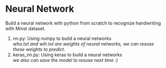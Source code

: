 # Neural Network
Build a neural network with python from scratch to recognize handwriting with Mnist dataset.

1. nn.py: Using numpy to build a neural networks
   <br>  _who.txt and wih.txt are weights of neural networks, we can resuse these weights to predict._
2. keras_nn.py: Using keras to build a neural networks
   <br> _we also can save the model to resuse next time :)_
